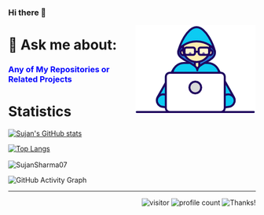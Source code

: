 ### Hi there 👋
<img align="right" src="https://raw.githubusercontent.com/SujanSharma07/SujanSharma07/master/Assets/Developer.gif"/>

# 💬 Ask me about: #
<h3 style="color:blue;">Any of My Repositories or Related Projects </h3> 


# Statistics #


[![Sujan's GitHub stats](https://github-readme-stats.vercel.app/api?username=SujanSharma07&show_icons=true&theme=radical)](https://github.com/sujansharma07/github-readme-stats)

[![Top Langs](https://github-readme-stats.vercel.app/api/top-langs/?username=SujanSharma07&hide=html&hide_title=false&hide_border=true&layout=compact&langs_count=6&exclude_repo=comp426,Redventures-Movie-Quotes&text_color=000&icon_color=fff&bg_color=0,52fa5a,4dfcff,c64dff&theme=graywhite)](https://github.com/SujanSharma07/github-readme-stats)




<p><img align="center" src="https://github-readme-streak-stats.herokuapp.com/?user=SujanSharma07&theme=radical" alt="SujanSharma07" /></p>                               
                                 
![GitHub Activity Graph](https://activity-graph.herokuapp.com/graph?username=SujanSharma07&bg_color=000000&color=4fff67&line=4fff67&point=ffffff&area=true&hide_border=true) 

<hr>
<div align="right">
  
![visitor](https://visitor-badge.glitch.me/badge?page_id=SujanSharma07) ![profile count](https://komarev.com/ghpvc/?username=SujanSharma07&color=red) ![Thanks!](https://img.shields.io/badge/Thanks%20for%20visiting-!-1EAEDB.svg)
  
  


<!-- 
![Sujan Sharma's github stats](https://github-readme-stats.vercel.app/api?username=SujanSharma07&hide=["issues"]&show_icons=true)
-->
<!-- **SujanSharma07/SujanSharma07** is a ✨ _special_ ✨ repository because its `README.md` (this file) appears on your GitHub profile. Here are some ideas to get you started: - 🔭 I’m currently working on ... - 🌱 I’m currently learning ... - 👯 I’m looking to collaborate on ... - 🤔 I’m looking for help with ... - 💬 Ask me about ... - 📫 How to reach me: ... - 😄 Pronouns: ... - ⚡ Fun fact: ... -->
